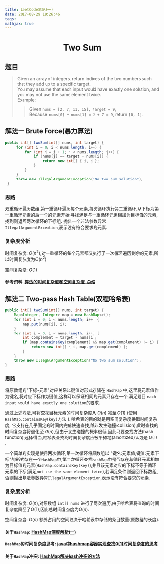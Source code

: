 ```yaml
---
title: LeetCode笔记(一)
date: 2017-08-29 19:26:46
tags:
mathjax: true
---
```

# <center>Two Sum</center>
## 题目
> Given an array of integers, return indices of the two numbers such that they add up to a specific target.  
> You may assume that each input would have exactly one solution, and you may not use the same element twice.  
> Example:
> >Given `nums = [2, 7, 11, 15], target = 9`,  
> Because` nums[0] + nums[1] = 2 + 7 = 9`,
> return `[0, 1]`.

## 解法一 Brute Force(暴力算法)
```java
public int[] twoSum(int[] nums, int target) {   
     for (int i = 0; i < nums.length; i++) {
         for (int j = i + 1; j < nums.length; j++) {
             if (nums[j] == target - nums[i]) {
                 return new int[] { i, j };
             }
         }
     }
     throw new IllegalArgumentException("No two sum solution");
 }
```
### 思路
  双重循环遍历数组,第一重循环遍历每个元素,每次循环执行第二重循环,从下标为第一重循环元素的后一个的元素开始,寻找满足与一重循环元素相加为目标值的元素,找到则返回两次循环的下标组.
  抛出一个非法参数异常`IllegalArgumentException`,表示没有符合要求的元素.
### 复杂度分析
时间复杂度: $O(n^2)$,对一重循环的每个元素都又执行了一次循环遍历剩余的元素,所以时间复杂度为$O(n^2)$

空间复杂度: $O(1)$
#### 参考资料: [算法的时间复杂度和空间复杂度-总结](http://blog.csdn.net/zolalad/article/details/11848739)

## 解法二 Two-pass Hash Table(双程哈希表)
``` java
public int[] twoSum(int[] nums, int target) {
    Map<Integer, Integer> map = new HashMap<>();
    for (int i = 0; i < nums.length; i++) {
        map.put(nums[i], i);
    }
    for (int i = 0; i < nums.length; i++) {
        int complement = target - nums[i];
        if (map.containsKey(complement) && map.get(complement) != i) {
            return new int[] { i, map.get(complement) };
        }
    }
    throw new IllegalArgumentException("No two sum solution");
}
```
### 思路
将原数组的"下标-元素"对应关系以键值对形式存储在 `HashMap` 中,这里将元素值作为键名,将对应下标作为键值,这样可以保证相同的元素只存在一个,满足题目 `each input would have exactly one solution`的要求.

通过上述方法,可将查找目标元素的时间复杂度从 $O(n)$ 减至 $O(1)$ (使用 `HashMap.containsKey(key)`方法 ).  哈希表的目的就是用空间复杂度换取时间复杂度, 它支持在几乎固定的时间内完成快速查找,除非发生碰撞(collision),此时查找的时间复杂度将退化至 $O(n)$,但由于发生碰撞的概率很低,因此只要查找方法(hash function) 选择得当,哈希表查找的时间复杂度应被平摊地(amortized)认为是 $O(1)$ .

一个简单的实现是使用两次循环,第一次循环将原数组以 "键名:元素值,键值:元素下标"的形式存在一个`HashMap`中,第二次循环查找`HashMap`中是否存在与循环元素相加为目标值的元素(`HashMap.containsKey(key)`),并且该元素对应的下标不等于循环元素的下标(满足`not use the same element twice`),若满足条件则返回下标数组,否则抛出非法参数异常`IllegalArgumentException`,表示没有符合要求的元素.
### 复杂度分析
时间复杂度: $O(n)$,对原数组 `int[] nums` 进行了两次遍历,由于哈希表将查询的时间复杂度降至了$O(1)$,因此总时间复杂度为$O(n)$.

空间复杂度: $O(n)$ 额外占用的空间取决于哈希表中存储的条目数量(原数组的长度).
#### 关于`HashMap`:  [HashMap深度解析(一)](http://blog.csdn.net/ghsau/article/details/16843543)
#### `HashMap`的时间复杂度思考:  [java中hashmap容器实现查找O(1)时间复杂度的思考](http://blog.csdn.net/u014633283/article/details/48549155)
#### 关于`HashMap`冲突:  [HashMap解决hash冲突的方法](http://blog.csdn.net/subuser/article/details/47188837)
